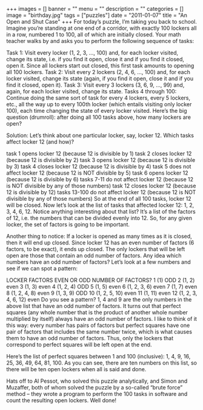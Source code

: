 +++
images = []
banner = ""
menu = ""
description = ""
categories = []
image = "birthday.jpg"
tags = ["puzzles"]
date = "2011-01-07"
title = "An Open and Shut Case"
+++
For today’s puzzle, I’m taking you back to school. Imagine you’re standing at one end of a corridor, with exactly 100 lockers all in a row, numbered 1 to 100, all of which are initially closed. Your math teacher walks by and asks you to perform the following sequence of tasks:

Task 1: Visit every locker (1, 2, 3, …, 100) and, for each locker visited, change its state, i.e. if you find it open, close it and if you find it closed, open it. Since all lockers start out closed, this first task amounts to opening all 100 lockers.
Task 2: Visit every 2 lockers (2, 4, 6, …, 100) and, for each locker visited, change its state (again, if you find it open, close it and if you find it closed, open it).
Task 3: Visit every 3 lockers (3, 6, 9, …, 99) and, again, for each locker visited, change its state.
Tasks 4 through 100: Continue doing the same sort of task for every 4 lockers, every 5 lockers, etc., all the way up to every 100th locker (which entails visiting only locker 100), each time changing the state of every locker visited.
Here’s the big question (drumroll): after doing all 100 tasks above, how many lockers are open?

Solution: Let’s think about one particular locker, say, locker 12. Which tasks affect locker 12 (and how)?

task 1 opens locker 12 (because 12 is divisible by 1)
task 2 closes locker 12 (because 12 is divisible by 2)
task 3 opens locker 12 (because 12 is divisible by 3)
task 4 closes locker 12 (because 12 is divisible by 4)
task 5 does not affect locker 12 (because 12 is NOT divisible by 5)
task 6 opens locker 12 (because 12 is divisible by 6)
tasks 7-11 do not affect locker 12 (because 12 is NOT divisible by any of those numbers)
task 12 closes locker 12 (because 12 is divisible by 12)
tasks 13-100 do not affect locker 12 (because 12 is NOT divisible by any of those numbers)
So at the end of all 100 tasks, locker 12 will be closed. Now let’s look at the list of tasks that affected locker 12: 1, 2, 3, 4, 6, 12. Notice anything interesting about that list? It’s a list of the factors of 12, i.e. the numbers that can be divided evenly into 12. So, for any given locker, the set of factors is going to be important.

Another thing to notice: If a locker is opened as many times as it is closed, then it will end up closed. Since locker 12 has an even number of factors (6 factors, to be exact), it ends up closed. The only lockers that will be left open are those that contain an odd number of factors. Any idea which numbers have an odd number of factors? Let’s look at a few numbers and see if we can spot a pattern:

LOCKER   	FACTORS	EVEN OR ODD NUMBER OF FACTORS?
1	(1)	ODD
2	(1, 2)	even
3	(1, 3)	even
4	(1, 2, 4)	ODD
5	(1, 5)	even
6	(1, 2, 3, 6)	even
7	(1, 7)	even
8	(1, 2, 4, 8)	even
9	(1, 3, 9)	ODD
10	(1, 2, 5, 10)	even
11	(1, 11)	even
12	(1, 2, 3, 4, 6, 12)   	even
Do you see a pattern? 1, 4 and 9 are the only numbers in the above list that have an odd number of factors. It turns out that perfect squares (any whole number that is the product of another whole number multiplied by itself) always have an odd number of factors. I like to think of it this way: every number has pairs of factors but perfect squares have one pair of factors that includes the same number twice, which is what causes them to have an odd number of factors. Thus, only the lockers that correspond to perfect squares will be left open at the end.

Here’s the list of perfect squares between 1 and 100 (inclusive): 1, 4, 9, 16, 25, 36, 49, 64, 81, 100. As you can see, there are ten numbers on this list, so there will be ten open lockers when all is said and done.

Hats off to Al Pessot, who solved this puzzle analytically, and Simon and Muzaffer, both of whom solved the puzzle by a so-called “brute force” method – they wrote a program to perform the 100 tasks in software and count the resulting open lockers. Well done!
